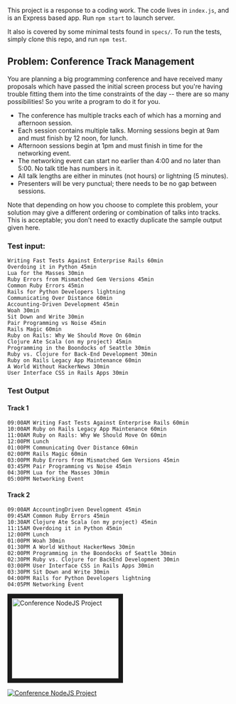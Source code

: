 
This project is a response to a coding work.
The code lives in `index.js`, and is an Express based app. Run `npm start` to launch server.

It also is covered by some minimal tests found in `specs/`.
To run the tests, simply clone this repo, and run `npm test`.

## Problem: Conference Track Management

You are planning a big programming conference and have received many proposals
which have passed the initial screen process but you're having trouble fitting
them into the time constraints of the day -- there are so many possibilities!
So you write a program to do it for you.

 * The conference has multiple tracks each of which has a morning and afternoon session.
 * Each session contains multiple talks. Morning sessions begin at 9am and must finish by 12 noon, for lunch.
 * Afternoon sessions begin at 1pm and must finish in time for the networking event.
 * The networking event can start no earlier than 4:00 and no later than 5:00. No talk title has numbers in it.
 * All talk lengths are either in minutes (not hours) or lightning (5 minutes).
 * Presenters will be very punctual; there needs to be no gap between sessions.

Note that depending on how you choose to complete this problem, your solution
may give a different ordering or combination of talks into tracks.
This is acceptable; you don’t need to exactly duplicate the sample output given
here.

### Test input:

    Writing Fast Tests Against Enterprise Rails 60min
    Overdoing it in Python 45min
    Lua for the Masses 30min
    Ruby Errors from Mismatched Gem Versions 45min
    Common Ruby Errors 45min
    Rails for Python Developers lightning
    Communicating Over Distance 60min
    Accounting-Driven Development 45min
    Woah 30min
    Sit Down and Write 30min
    Pair Programming vs Noise 45min
    Rails Magic 60min
    Ruby on Rails: Why We Should Move On 60min
    Clojure Ate Scala (on my project) 45min
    Programming in the Boondocks of Seattle 30min
    Ruby vs. Clojure for Back-End Development 30min
    Ruby on Rails Legacy App Maintenance 60min
    A World Without HackerNews 30min
    User Interface CSS in Rails Apps 30min

### Test Output

#### Track 1

    09:00AM Writing Fast Tests Against Enterprise Rails 60min
    10:00AM Ruby on Rails Legacy App Maintenance 60min
    11:00AM Ruby on Rails: Why We Should Move On 60min
    12:00PM Lunch
    01:00PM Communicating Over Distance 60min
    02:00PM Rails Magic 60min
    03:00PM Ruby Errors from Mismatched Gem Versions 45min
    03:45PM Pair Programming vs Noise 45min
    04:30PM Lua for the Masses 30min
    05:00PM Networking Event

#### Track 2

    09:00AM Accounting­Driven Development 45min
    09:45AM Common Ruby Errors 45min
    10:30AM Clojure Ate Scala (on my project) 45min
    11:15AM Overdoing it in Python 45min
    12:00PM Lunch
    01:00PM Woah 30min
    01:30PM A World Without HackerNews 30min
    02:00PM Programming in the Boondocks of Seattle 30min
    02:30PM Ruby vs. Clojure for Back­End Development 30min
    03:00PM User Interface CSS in Rails Apps 30min
    03:30PM Sit Down and Write 30min
    04:00PM Rails for Python Developers lightning
    04:05PM Networking Event


<a href="http://www.youtube.com/watch?feature=player_embedded&v=64i-yt5muYA
" target="_blank"><img src="http://img.youtube.com/vi/64i-yt5muYA/0.jpg" 
alt="Conference NodeJS Project" width="240" height="180" border="10" /></a>

[![Conference NodeJS Project](http://img.youtube.com/vi/64i-yt5muYA/0.jpg)](http://www.youtube.com/watch?v=64i-yt5muYA)
